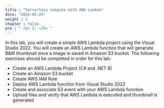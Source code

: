 ```yaml
---
title : "Serverless compute with AWS Lambda"
date: "2025-05-29"
weight : 2
chapter : false
pre : " <b> 2. </b> "
---
```


In this lab, you will create a simple AWS Lambda project using the Visual Studio 2022. You will create an AWS Lambda function that will generate B&W thumbnail once a image is saved in Amazon S3 bucket.
The following exercises should be completed in order for this lab:

- Create an AWS Lambda Project (C# and .NET 8)
- Create an Amazon S3 bucket
- Create AWS IAM Role
- Deploy AWS Lambda function from Visual Studio 2022
- Create and associate S3 event with your AWS Lambda function
- Upload files and verify that AWS Lambda is executed and thumbnail is generated

<!-- ### Content
2.1. [Create Project](2.1-Create-project/)\
2.2. [Add code to generate thumbnails](2.2-Add-code/)\
2.3. [Create S3 bucket](2.3-Create-S3-bucket/)\
2.4. [Create IAM role](2.4-Create-IAM-role/)\
2.5. [Publish project](2.5-Public-project/)\
2.6. [Configure event](2.6-Configure-event/)\
2.7. [Test AWS Lambda function](2.7-Test-AWS-Lambda/) -->